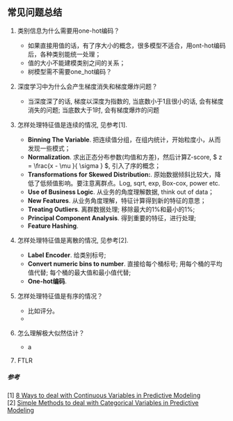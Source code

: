 ## 常见问题总结

1. 类别信息为什么需要用one-hot编码？
    - 如果直接用值的话，有了序大小的概念，很多模型不适合，用ont-hot编码后，各种类别能统一处理；
    - 值的大小不能建模类别之间的关系；
    - 树模型需不需要one_hot编码？

    
2. 深度学习中为什么会产生梯度消失和梯度爆炸问题？
    - 当深度深了的话, 梯度以深度为指数的, 当底数小于1且很小的话, 会有梯度消失的问题; 当底数大于1时, 会有梯度爆炸的问题
    

3. 怎样处理特征值是连续的情况, 见参考[1].
    - **Binning The Variable**. 把连续值分组，在组内统计，开始粒度小，从而发现一些模式；
    - **Normalization**. 求出正态分布参数(均值和方差)，然后计算Z-score, $ z = \frac{x - \mu }{ \sigma } $, 引入了序的概念；
    - **Transformations for Skewed Distribution:**. 原始数据倾斜比较大，降低了低频值影响。要注意离群点。Log, sqrt, exp, Box-cox, power etc.
    - **Use of Business Logic**. 从业务的角度理解数据, think out of data；
    - **New Features**. 从业务角度理解，特征计算得到新的特征的意思；
    - **Treating Outliers**. 离群数据处理; 移除最大的1%和最小的1%; 
    - **Principal Component Analysis**. 得到重要的特征，进行处理;
    - **Feature Hashing**.
    

4. 怎样处理特征值是离散的情况, 见参考[2].
    - **Label Encoder**. 给类别标号;
    - **Convert numeric bins to number**. 直接给每个桶标号; 用每个桶的平均值代替; 每个桶的最大值和最小值代替;
    - **One-hot编码**.
    

5. 怎样处理特征值是有序的情况？
    - 比如评分。
    - 

6. 怎么理解极大似然估计？
    - a

7. FTLR

##### 参考
[1]  [8 Ways to deal with Continuous Variables in Predictive Modeling](https://www.analyticsvidhya.com/blog/2015/11/8-ways-deal-continuous-variables-predictive-modeling/)
<br> 
[2]  [Simple Methods to deal with Categorical Variables in Predictive Modeling](https://www.analyticsvidhya.com/blog/2015/11/easy-methods-deal-categorical-variables-predictive-modeling/) 